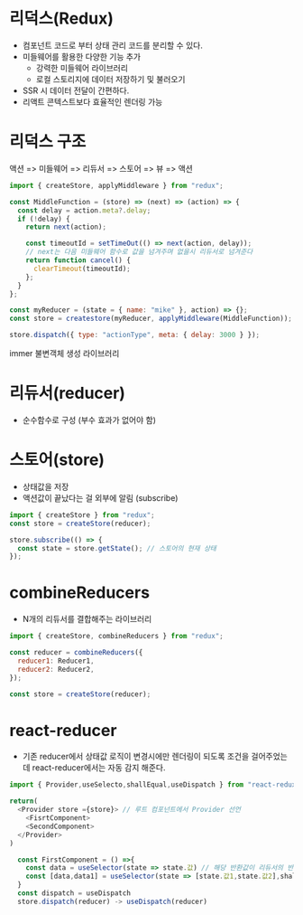 # 리덕스(Redux)

- 컴포넌트 코드로 부터 상태 관리 코드를 분리할 수 있다.
- 미들웨어를 활용한 다양한 기능 추가
  - 강력한 미들웨어 라이브러리
  - 로컬 스토리지에 데이터 저장하기 및 불러오기
- SSR 시 데이터 전달이 간편하다.
- 리액트 콘텍스트보다 효율적인 렌더링 가능

# 리덕스 구조

액션 => 미들웨어 => 리듀서 => 스토어 => 뷰 => 액션

```javascript
import { createStore, applyMiddleware } from "redux";

const MiddleFunction = (store) => (next) => (action) => {
  const delay = action.meta?.delay;
  if (!delay) {
    return next(action);

    const timeoutId = setTimeOut(() => next(action, delay));
    // next는 다음 미들웨어 함수로 값을 넘겨주며 없을시 리듀서로 넘겨준다
    return function cancel() {
      clearTimeout(timeoutId);
    };
  }
};

const myReducer = (state = { name: "mike" }, action) => {};
const store = createstore(myReducer, applyMiddleware(MiddleFunction));

store.dispatch({ type: "actionType", meta: { delay: 3000 } });
```

immer 불변객체 생성 라이브러리

# 리듀서(reducer)

- 순수함수로 구성 (부수 효과가 없어야 함)

# 스토어(store)

- 상태값을 저장
- 액션값이 끝났다는 걸 외부에 알림 (subscribe)

```javascript
import { createStore } from "redux";
const store = createStore(reducer);

store.subscribe(() => {
  const state = store.getState(); // 스토어의 현재 상태
});
```

# combineReducers

- N개의 리듀서를 결합해주는 라이브러리

```javascript
import { createStore, combineReducers } from "redux";

const reducer = combineReducers({
  reducer1: Reducer1,
  reducer2: Reducer2,
});

const store = createStore(reducer);
```

# react-reducer
 - 기존 reducer에서 상태값 로직이 변경시에만 렌더링이 되도록 조건을 걸어주었는데 react-reducer에서는 자동 감지 해준다.
```javascript
import { Provider,useSelecto,shallEqual,useDispatch } from "react-redux";

return(
  <Provider store ={store}> // 루트 컴포넌트에서 Provider 선언
    <FisrtComponent>
    <SecondComponent>
  </Provider>
)

  const FirstComponent = () =>{
    const data = useSelector(state => state.값) // 해당 반환값이 리듀서의 반환값
    const [data,data1] = useSelector(state => [state.값1,state.값2],shallEqual) // 여러 값을 받는 방법, 배열 사용, 두번째 매개변수는 변수 내부의 값이 변경되었는지 확인해준다.
  }
  const dispatch = useDispatch  
  store.dispatch(reducer) -> useDispatch(reducer)
```
